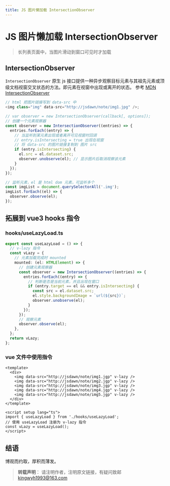 ```yaml
---
title: JS 图片懒加载 IntersectionObserver
---
```


# JS 图片懒加载 IntersectionObserver

> 长列表页面中，当图片滑动到窗口可见时才加载

## IntersectionObserver

`IntersectionObserver` 原生 js 接口提供一种异步观察目标元素与其祖先元素或顶级文档视窗交叉状态的方法。即元素在视窗中出现或离开的状态。
参考 [MDN IntersectionObserver](https://developer.mozilla.org/zh-CN/docs/Web/API/IntersectionObserver)

```js
// html 把图片链接写到 data-src 中
<img class="img" data-src="http://jsdawn/note/img1.jpg" />;

// var observer = new IntersectionObserver(callback[, options]);
// 创建一个元素观察器
const observer = new IntersectionObserver((entries) => {
  entries.forEach((entry) => {
    // 当监听到某元素出现或者离开可见视窗时回调
    // entry.isIntersecting = true 出现在视窗
    // 将 data-src 的图片链接复制到 图片 src
    if (entry.isIntersecting) {
      el.src = el.dataset.src;
      observer.unobserve(el); // 显示图片后取消观察该元素
    }
  });
});

// 监听元素，el 是 html dom 元素，可监听多个
const imgList = document.querySelectorAll('.img');
imgList.forEach((el) => {
  observer.observe(el);
});
```

## 拓展到 vue3 hooks 指令

### hooks/useLazyLoad.ts

```ts
export const useLazyLoad = () => {
  // v-lazy 指令
  const vLazy = {
    // 元素加载完成时 mounted
    mounted: (el: HTMLElement) => {
      // 创建元素观察器
      const observer = new IntersectionObserver((entries) => {
        entries.forEach((entry) => {
          // 判断是否是当前元素，并且出现在窗口
          if (entry.target == el && entry.isIntersecting) {
            const src = el.dataset.src;
            el.style.backgroundImage = `url(${src})`;
            observer.unobserve(el);
          }
        });
      });
      // 观察元素
      observer.observe(el);
    },
  };
  return vLazy;
};
```

### vue 文件中使用指令

```vue
<template>
  <div>
    <img data-src="http://jsdawn/note/img1.jgp" v-lazy />
    <img data-src="http://jsdawn/note/img2.jgp" v-lazy />
    <img data-src="http://jsdawn/note/img3.jgp" v-lazy />
    <img data-src="http://jsdawn/note/img4.jgp" v-lazy />
    <img data-src="http://jsdawn/note/img5.jgp" v-lazy />
  </div>
</template>

<script setup lang="ts">
import { useLazyLoad } from './hooks/useLazyLoad';
// 使用 useLazyLoad 注册为 v-lazy 指令
const vLazy = useLazyLoad();
</script>
```

## 结语

博观而约取，厚积而薄发。

> **转载声明**：
> 请注明作者，注明原文链接，有疑问致邮 kingwyh1993@163.com
